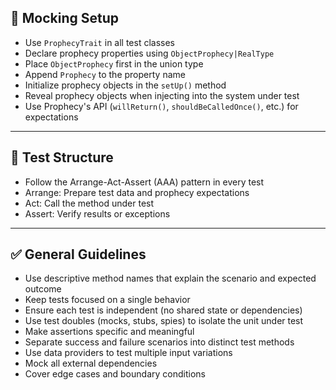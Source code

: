 ## 🔧 Mocking Setup

- Use `ProphecyTrait` in all test classes  
- Declare prophecy properties using `ObjectProphecy|RealType`  
- Place `ObjectProphecy` first in the union type  
- Append `Prophecy` to the property name  
- Initialize prophecy objects in the `setUp()` method  
- Reveal prophecy objects when injecting into the system under test  
- Use Prophecy's API (`willReturn()`, `shouldBeCalledOnce()`, etc.) for expectations  

---

## 🧱 Test Structure

- Follow the Arrange-Act-Assert (AAA) pattern in every test  
- Arrange: Prepare test data and prophecy expectations  
- Act: Call the method under test  
- Assert: Verify results or exceptions  

---

## ✅ General Guidelines

- Use descriptive method names that explain the scenario and expected outcome  
- Keep tests focused on a single behavior  
- Ensure each test is independent (no shared state or dependencies)  
- Use test doubles (mocks, stubs, spies) to isolate the unit under test  
- Make assertions specific and meaningful  
- Separate success and failure scenarios into distinct test methods  
- Use data providers to test multiple input variations  
- Mock all external dependencies  
- Cover edge cases and boundary conditions
